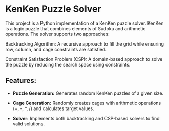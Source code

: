 # KenKen Puzzle Solver
This project is a Python implementation of a KenKen puzzle solver. KenKen is a logic puzzle that combines elements of Sudoku and arithmetic operations. The solver supports two approaches:

Backtracking Algorithm: A recursive approach to fill the grid while ensuring row, column, and cage constraints are satisfied.

Constraint Satisfaction Problem (CSP): A domain-based approach to solve the puzzle by reducing the search space using constraints.

## Features:
* **Puzzle Generation:** Generates random KenKen puzzles of a given size.

* **Cage Generation:** Randomly creates cages with arithmetic operations (+, -, *, /) and calculates target values.

* **Solver:** Implements both backtracking and CSP-based solvers to find valid solutions.
